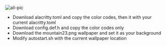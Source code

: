 ![all-pic](https://github.com/em0n-1337/Linux-Ricing/assets/156088588/db716981-de63-45f9-a454-bf624840af2c)

- Download alacritty.toml and copy the color codes, then it with your current alacritty.toml
- Download config.def.h and copy the color codes only
- Download the mountain23.png wallpaper and set it as your background
- Modify autostart.sh with the current wallpaper location
